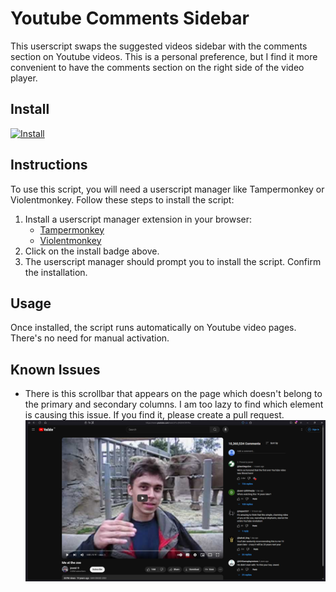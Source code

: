 # Youtube Comments Sidebar

This userscript swaps the suggested videos sidebar with the comments section on Youtube videos. This is a personal preference, but I find it more convenient to have the comments section on the right side of the video player.

## Install

[![Install](https://img.shields.io/badge/Install-brightgreen)](https://raw.githubusercontent.com/LuminarLeaf/Youtube-Comments-Sidebar/main/script.user.js)

## Instructions

To use this script, you will need a userscript manager like Tampermonkey or Violentmonkey. Follow these steps to install the script:

1. Install a userscript manager extension in your browser:
   - [Tampermonkey](https://www.tampermonkey.net/)
   - [Violentmonkey](https://violentmonkey.github.io/)
2. Click on the install badge above.
3. The userscript manager should prompt you to install the script. Confirm the installation.

## Usage

Once installed, the script runs automatically on Youtube video pages. There's no need for manual activation.

## Known Issues

- There is this scrollbar that appears on the page which doesn't belong to the primary and secondary columns. I am too lazy to find which element is causing this issue. If you find it, please create a pull request.
   ![image](https://raw.githubusercontent.com/LuminarLeaf/Youtube-Comments-Sidebar/master/images/stray_scrollbar.png)
